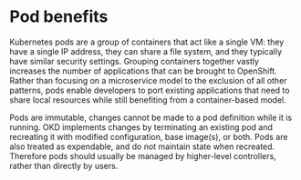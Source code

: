 # Pod benefits

Kubernetes pods are a group of containers that act like a single VM: they have a
single IP address, they can share a file system, and they typically have similar
security settings. Grouping containers together vastly increases the number of
applications that can be brought to OpenShift. Rather than focusing on a
microservice model to the exclusion of all other patterns, pods enable
developers to port existing applications that need to share local resources
while still benefiting from a container-based model.

Pods are immutable, changes cannot be made to a pod definition while it is
running. OKD implements changes by terminating an existing pod and recreating it
with modified configuration, base image(s), or both. Pods are also treated as
expendable, and do not maintain state when recreated. Therefore pods should
usually be managed by higher-level controllers, rather than directly by users.
